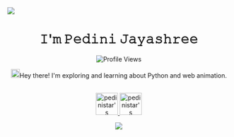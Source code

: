 <img src="https://capsule-render.vercel.app/api?type=soft&height=300&color=3D0000&text=初めまして!🎐 &section=header&reversal=true&descAlign=52&animation=blink&fontColor=FF0000">

<h1 align="center">𝙸'𝚖 𝙿𝚎𝚍𝚒𝚗𝚒 𝙹𝚊𝚢𝚊𝚜𝚑𝚛𝚎𝚎</h1>
<!--<h3 align="center">𝙿𝚢𝚝𝚑𝚘𝚗 𝙳𝚎𝚟𝚎𝚕𝚘𝚙𝚎𝚛🐾</h3>-->


<p align="center">
  <img src="https://komarev.com/ghpvc/?username=pedinistar&label=Profile%20views&color=0e75b6&style=flat" alt="Profile Views">
</p>


 <p align="center"><img src='https://d.tw93.fun/images/hi.gif' alt='Hi' width="20"/>Hey there! I'm exploring and learning about Python and web animation.</p>


<p align="center">
<br/>
<a href="https://www.linkedin.com/in/pedini-jayashree/">
  <img alt="pedinistar's LinkdeIN" width="50px" src="https://user-images.githubusercontent.com/43545812/144035037-0f415fc7-9f96-4517-a370-ccc6e78a714b.png" />
</a>
<a href="https://open.spotify.com/user/31z2anqco6jkk5ueyd7kfwk2typq?si=06b81ef5becb460a">
  <img alt="pedinistar's Spotify" width="50px" src="https://user-images.githubusercontent.com/43545812/144035120-1ad5169b-91c7-4078-bef9-6a82c733f373.png" />
</a>
<br>
</p>

<!--<p align="center">-->
<!--  <a href="https://getbootstrap.com" target="_blank" rel="noreferrer">-->
<!--    <img src="https://raw.githubusercontent.com/devicons/devicon/master/icons/bootstrap/bootstrap-plain-wordmark.svg" alt="Bootstrap" width="40" height="40" />-->
<!--  </a>-->
<!--  <a href="https://www.w3schools.com/css/" target="_blank" rel="noreferrer">-->
<!--    <img src="https://raw.githubusercontent.com/devicons/devicon/master/icons/css3/css3-original-wordmark.svg" alt="CSS3" width="40" height="40" />-->
<!--  </a>-->
<!--  <a href="https://www.figma.com/" target="_blank" rel="noreferrer">-->
<!--    <img src="https://www.vectorlogo.zone/logos/figma/figma-icon.svg" alt="Figma" width="40" height="40" />-->
<!--  </a>-->
<!--  <a href="https://git-scm.com/" target="_blank" rel="noreferrer">-->
<!--    <img src="https://www.vectorlogo.zone/logos/git-scm/git-scm-icon.svg" alt="Git" width="40" height="40" />-->
<!--  </a>-->
<!--  <a href="https://www.w3.org/html/" target="_blank" rel="noreferrer">-->
<!--    <img src="https://raw.githubusercontent.com/devicons/devicon/master/icons/html5/html5-original-wordmark.svg" alt="HTML5" width="40" height="40" />-->
<!--  </a>-->
<!--  <a href="https://www.python.org" target="_blank" rel="noreferrer">-->
<!--    <img src="https://raw.githubusercontent.com/devicons/devicon/master/icons/python/python-original.svg" alt="Python" width="40" height="40" />-->
<!--  </a>-->
<!--  <a href="https://www.selenium.dev" target="_blank" rel="noreferrer">-->
<!--    <img src="https://raw.githubusercontent.com/detain/svg-logos/780f25886640cef088af994181646db2f6b1a3f8/svg/selenium-logo.svg" alt="Selenium" width="40" height="40" />-->
<!--  </a>-->
<!--</p>-->

<p align="center">
  <img src="https://capsule-render.vercel.app/api?type=waving&height=78&color=950101&section=footer"/>
</p>


